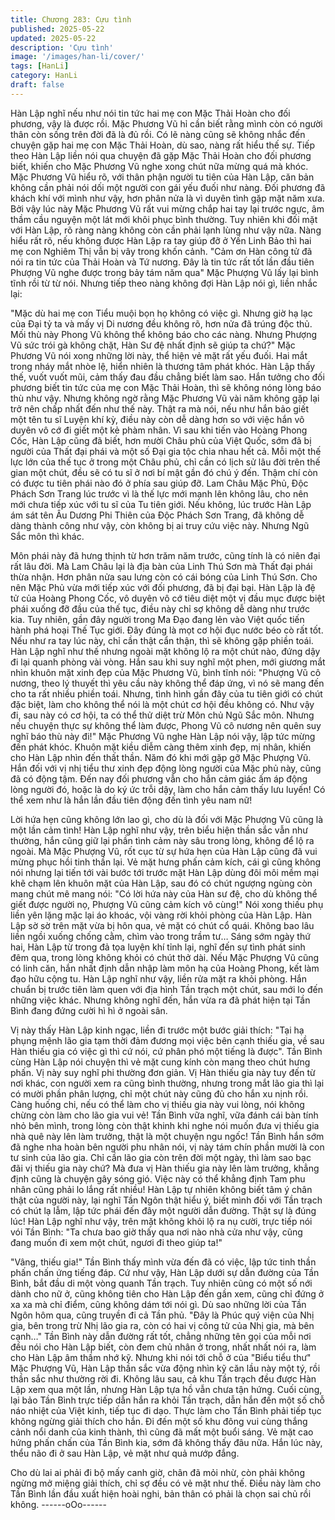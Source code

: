 ```yaml
---
title: Chương 283: Cựu tình
published: 2025-05-22
updated: 2025-05-22
description: 'Cựu tình'
image: '/images/han-li/cover/'
tags: [HanLi]
category: HanLi
draft: false
---
```


Hàn Lập nghĩ nếu như nói tin tức hai mẹ con Mặc Thải Hoàn cho
đối phương, vậy là được rồi.
Mặc Phương Vũ hỉ cần biết rằng mình còn có người thân còn
sống trên đời đã là đủ rồi. Có lẽ nàng cũng sẽ không nhắc đến
chuyện gặp hai mẹ con Mặc Thải Hoàn, dù sao, nàng rất hiểu thế
sự.
Tiếp theo Hàn Lập liền nói qua chuyện đã gặp Mặc Thải Hoàn cho
đối phương biết, khiến cho Mặc Phương Vũ nghe xong chút nữa
mừng quá mà khóc.
Mặc Phương Vũ hiểu rõ, với thân phận người tu tiên của Hàn
Lập, căn bản không cần phải nói dối một người con gái yếu đuối
như nàng. Đối phương đã khách khí với mình như vậy, hơn phân
nửa là vì duyên tình gặp mặt năm xưa.
Bởi vậy lúc này Mặc Phương Vũ rất vui mừng chắp hai tay lại
trước ngực, âm thầm cầu nguyện một lát mới khôi phục bình
thường.
Tuy nhiên khi đối mặt với Hàn Lập, rõ ràng nàng không còn cần
phải lạnh lùng như vậy nữa.
Nàng hiểu rất rõ, nếu không được Hàn Lập ra tay giúp đỡ ở Yến
Linh Bảo thì hai mẹ con Nghiêm Thị vẫn bị vây trong khốn cảnh.
"Cảm ơn Hàn công tử đã nói ra tin tức của Thải Hoàn và Tứ
nương. Đây là tin tức rất tốt lần đầu tiên Phượng Vũ nghe được
trong bảy tám năm qua" Mặc Phượng Vũ lấy lại bình tĩnh rồi từ từ
nói.
Nhưng tiếp theo nàng không đợi Hàn Lập nói gì, liền nhắc lại:

"Mặc dù hai mẹ con Tiểu muội bọn họ không có việc gì. Nhưng
giờ hạ lạc của Đại tỷ ta và mấy vị Di nương đều không rõ, hơn
nửa đã trúng độc thủ. Mối thù này Phong Vũ không thể không báo
cho các nàng. Nhưng Phượng Vũ sức trói gà không chặt, Hàn Sư
đệ nhất định sẽ giúp ta chứ?"
Mặc Phương Vũ nói xong những lời này, thể hiện vẻ mặt rất yếu
đuối. Hai mắt trong nháy mắt nhòe lệ, hiển nhiên là thương tâm
phát khóc.
Hàn Lập thấy thế, vuốt vuốt mũi, cảm thấy đau đầu chẳng biết
làm sao.
Hắn tưởng cho đối phương biết tin tức của mẹ con Mặc Thải
Hoàn, thì sẽ không nóng lòng báo thù như vậy. Nhưng không ngờ
rằng Mặc Phương Vũ vài năm không gặp lại trở nên chấp nhất
đến như thế này.
Thật ra mà nói, nếu như hắn bảo giết một tên tu sĩ Luyện khí kỳ,
điều này còn dễ dàng hơn so với việc hắn vô duyên vô cớ đi giết
một kẻ phàm nhân.
Vì sau khi tiến vào Hoàng Phong Cốc, Hàn Lập cũng đã biết, hơn
mười Châu phủ của Việt Quốc, sớm đã bị người của Thất đại
phái và một số Đại gia tộc chia nhau hết cả.
Mỗi một thế lực lớn của thế tục ở trong một Châu phủ, chỉ cần có
lịch sử lâu đời trên thế gian một chút, đều sẽ có tu sĩ ở nơi bí mật
gần đó chú ý đến. Thậm chí còn có được tu tiên phái nào đó ở
phía sau giúp đỡ.
Lam Châu Mặc Phủ, Độc Phách Sơn Trang lúc trước vì là thế lực
mới mạnh lên không lâu, cho nên mới chưa tiếp xúc với tu sĩ của
Tu tiên giới. Nếu không, lúc trước Hàn Lập ám sát tên Âu Dương
Phi Thiên của Độc Phách Sơn Trang, đã không dễ dàng thành
công như vậy, còn không bị ai truy cứu việc này.
Nhưng Ngũ Sắc môn thì khác.

Môn phái này đã hưng thịnh từ hơn trăm năm trước, cũng tính là
có niên đại rất lâu đời. Mà Lam Châu lại là địa bàn của Linh Thú
Sơn mà Thất đại phái thừa nhận. Hơn phân nửa sau lưng còn có
cái bóng của Linh Thú Sơn. Cho nên Mặc Phủ vừa mới tiếp xúc
với đối phương, đã bị đại bại.
Hàn Lập là đệ tử của Hoàng Phong Cốc, vô duyên vô cớ tiêu diệt
một vị đầu mục được biệt phái xuống đỡ đầu của thế tục, điều
này chỉ sợ không dễ dàng như trước kia.
Tuy nhiên, gần đây người trong Ma Đạo đang lẻn vào Việt quốc
tiến hành phá hoại Thế Tục giới. Đây đúng là mọt cơ hội đục
nước béo cò rất tốt. Nếu như ra tay lúc này, chỉ cần thật cẩn thận,
thì sẽ không gặp phiền toái.
Hàn Lập nghĩ như thế nhưng ngoài mặt không lộ ra một chút nào,
đứng dậy đi lại quanh phòng vài vòng.
Hắn sau khi suy nghĩ một phen, mới giương mắt nhìn khuôn mặt
xinh đẹp của Mặc Phương Vũ, bình tĩnh nói:
"Phượng Vũ cô nương, theo lý thuyết thì yêu cầu này không thể
đáp ứng, vì nó sẽ mang đến cho ta rất nhiều phiền toái. Nhưng,
tình hình gần đây của tu tiên giới có chút đặc biệt, làm cho không
thể nói là một chút cơ hội đều không có. Như vậy đi, sau này có
cơ hội, ta có thể thử diệt trừ Môn chủ Ngũ Sắc môn. Nhưng nếu
chuyện thực sự không thể làm được, Phong Vũ cô nương nên
quên suy nghĩ báo thù này đi!"
Mặc Phương Vũ nghe Hàn Lập nói vậy, lập tức mừng đến phát
khóc. Khuôn mặt kiều diễm càng thêm xinh đẹp, mị nhân, khiến
cho Hàn Lập nhìn đến thất thần.
Năm đó khi mới gặp gỡ Mặc Phượng Vũ. Hắn đối với vị nhị tiểu
thư xinh đẹp động lòng người của Mặc phủ này, cũng đã có động
tậm. Đến nay đối phương vẫn cho hắn cảm giác ấm áp động lòng
người đó, hoặc là do ký ức trỗi dậy, làm cho hắn cảm thấy lưu
luyến!
Có thể xem như là hắn lần đầu tiên động đến tình yêu nam nữ!

Lời hứa hẹn cũng không lớn lao gì, cho dù là đối với Mặc Phượng
Vũ cũng là một lần cảm tình!
Hàn Lập nghĩ như vậy, trên biểu hiện thần sắc vẫn như thường,
hắn cũng giữ lại phần tình cảm này sâu trong lòng, không để lộ ra
ngoài.
Mà Mặc Phượng Vũ, rốt cục từ sự hứa hẹn của Hàn Lập cũng đã
vui mừng phục hồi tinh thần lại.
Vẻ mặt hưng phấn cảm kích, cái gì cũng không nói nhưng lại tiến
tới vài bước tới trước mặt Hàn Lập dùng đôi môi mềm mại khẽ
chạm lên khuôn mặt của Hàn Lập, sau đó có chút ngượng ngùng
còn mang chút mê mang nói:
"Có lời hứa này của Hàn sư đệ, cho dù không thể giết được người
nọ, Phượng Vũ cũng cảm kích vô cùng!"
Nói xong thiếu phụ liền yên lặng mặc lại áo khoác, vội vàng rời
khỏi phòng của Hàn Lập.
Hàn Lập sờ sờ trên mặt vừa bị hôn qua, vẻ mặt có chút cổ quái.
Không bao lâu liền ngồi xuống chống cằm, chìm vào trong trầm
tư…
Sáng sớm ngày thứ hai, Hàn Lập từ trong đả tọa luyện khí tỉnh lại,
nghĩ đến sự tình phát sinh đêm qua, trong lòng không khỏi có
chút thở dài. Nếu Mặc Phượng Vũ cũng có linh căn, hắn nhất
định dẫn nhập làm môn hạ của Hoàng Phong, kết làm đạo hữu
cộng tu.
Hàn Lập nghĩ như vậy, liền rửa mặt ra khỏi phòng.
Hắn chuẩn bị trước tiên làm quen với địa hình Tần trạch một chút,
sau mới lo đến những việc khác.
Nhưng không nghĩ đến, hắn vừa ra đã phát hiện tại Tần Bình
đang đứng cười hì hì ở ngoài sân.

Vị này thấy Hàn Lập kinh ngạc, liền đi trước một bước giải thích:
"Tại hạ phụng mệnh lão gia tạm thời đảm đương mọi việc bên
cạnh thiếu gia, về sau Hàn thiếu gia có việc gì thì cứ nói, cứ phân
phó một tiếng là được".
Tần Bình cùng Hàn Lập nói chuyện thì vẻ mặt cung kính còn
mang theo chút hưng phấn.
Vị này suy nghĩ phi thường đơn giản. Vị Hàn thiếu gia này tuy đến
từ nơi khác, con người xem ra cũng bình thường, nhưng trong
mắt lão gia thì lại có mười phần phân lượng, chỉ một chút này
cũng đủ cho hắn xu nịnh rồi.
Càng huống chi, nếu có thể làm cho vị thiếu gia này vui lòng, nói
không chừng còn làm cho lão gia vui vẻ!
Tần Bình vữa nghĩ, vữa đánh cái bàn tính nhỏ bên mình, trong
lòng còn thật khinh khi nghe nói muốn đưa vị thiếu gia nhà quê
này lên làm trưởng, thật là một chuyện ngu ngốc!
Tần Bình hắn sớm đã nghe nha hoàn bên người phu nhân nói, vị
này tám chín phần mười là con tư sinh của lão gia. Chỉ cần lão
gia còn trên đời một ngày, thì làm sao bạc đãi vị thiếu gia này
chứ? Mà đưa vị Hàn thiếu gia này lên làm trưởng, khẳng định
cũng là chuyện gây sóng gió.
Việc này có thể khẳng định Tam phu nhân cũng phải lo lắng rất
nhiều!
Hàn Lập tự nhiên không biết tâm ý chân thật của người này, lại
nghĩ Tần Ngôn thật hiểu ý, biết mình đối với Tần trạch có chút lạ
lẫm, lập tức phái đến đây một người dẫn đường. Thật sự là đúng
lúc!
Hàn Lập nghĩ như vậy, trên mặt không khỏi lộ ra nụ cười, trực tiếp
nói vói Tần Bình:
"Ta chưa bao giờ thấy qua nơi nào nhà cửa như vậy, cũng đang
muốn đi xem một chút, ngươi đi theo giúp ta!"

"Vâng, thiếu gia!"
Tần Bình thấy mình vừa đến đã có việc, lập tức tinh thần phấn
chấn ứng tiếng đáp.
Cứ như vậy, Hàn Lập dưới sự dẫn đường của Tần Bình, bắt đầu
di một vòng quanh Tần trạch.
Tuy nhiên cũng có một số nới dành cho nữ ở, cũng không tiên
cho Hàn Lập đến gần xem, cũng chỉ đứng ở xa xa mà chỉ điểm,
cũng không dám tới nói gì. Dù sao những lời của Tần Ngôn hôm
qua, cũng truyền đi cả Tần phủ.
"Đây là Phúc quý viện của Nhị gia, bên trong trừ Nhị lão gia ra,
còn có hai vị công tử của Nhị gia, mà bên cạnh…"
Tần Bình này dẫn đường rất tốt, chẳng những tên gọi của mỗi nơi
đều nói cho Hàn Lập biết, còn đem chủ nhân ở trong, nhất nhất
nói ra, làm cho Hàn Lập âm thầm nhớ kỹ.
Nhưng khi nói tới chỗ ở của "Biểu tiểu thư" Mặc Phượng Vũ, Hàn
Lập thần sắc vừa động nhìn kỹ căn lầu này một tý, rồi thần sắc
như thường rời đi.
Không lâu sau, cả khu Tần trạch đều được Hàn Lập xem qua một
lần, nhưng Hàn Lập tựa hồ vẫn chưa tận hứng.
Cuối cùng, lại bảo Tần Bình trực tiếp dẫn hắn ra khỏi Tần trạch,
dẫn hắn đến một số chỗ náo nhiệt của Việt kinh, tiếp tục đi dạo.
Thực làm cho Tần Bình phải tiếp tục không ngừng giải thích cho
hắn.
Đi đến một số khu đông vui cùng thắng cảnh nổi danh của kinh
thành, thì cũng đã mất một buổi sáng.
Vẻ mặt cao hứng phấn chấn của Tần Bình kia, sớm đã không
thấy đâu nữa. Hắn lúc này, thểu não đi ở sau Hàn Lập, vẻ mặt
như quả mướp đắng.

Cho dù lai ai phải đi bộ mấy canh giờ, chân đã mỏi nhừ, còn phải
không ngừng mở miệng giải thích, chỉ sợ đều có vẻ mặt như thế.
Điều này làm cho Tần Bình lần đầu xuất hiện hoài nghi, bản thân
có phải là chọn sai chủ rồi không.
------oOo------
